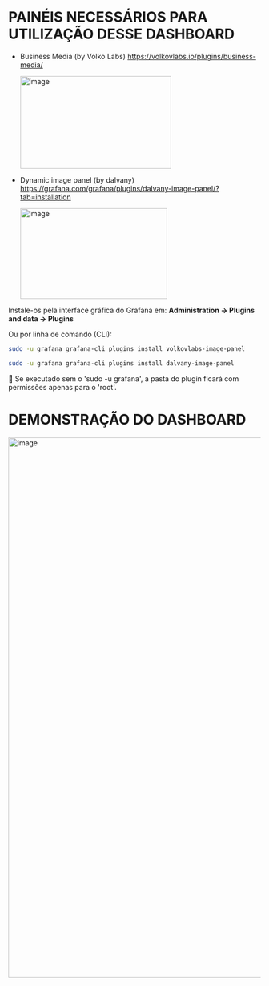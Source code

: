 <h1>PAINÉIS NECESSÁRIOS PARA UTILIZAÇÃO DESSE DASHBOARD</h1>

* Business Media (by Volko Labs)
  https://volkovlabs.io/plugins/business-media/
  
  <img width="301" height="185" alt="image" src="https://github.com/user-attachments/assets/dfd8e959-6bad-4975-bddf-1edac39d64a2" />
  

* Dynamic image panel (by dalvany)
  https://grafana.com/grafana/plugins/dalvany-image-panel/?tab=installation
  
  <img width="293" height="181" alt="image" src="https://github.com/user-attachments/assets/eaf69230-a61f-4dae-921d-419e6ca540d3" />

Instale-os pela interface gráfica do Grafana em: <b>Administration -> Plugins and data -> Plugins</b>

Ou por linha de comando (CLI):
```bash
sudo -u grafana grafana-cli plugins install volkovlabs-image-panel
```

```bash
sudo -u grafana grafana-cli plugins install dalvany-image-panel
```

🚨 Se executado sem o 'sudo -u grafana', a pasta do plugin ficará com permissões apenas para o 'root'.


<h1>DEMONSTRAÇÃO DO DASHBOARD</h1>

<img width="1919" height="1079" alt="image" src="https://github.com/user-attachments/assets/0bbd4525-381c-4872-814f-02bb2903e0a5" />

